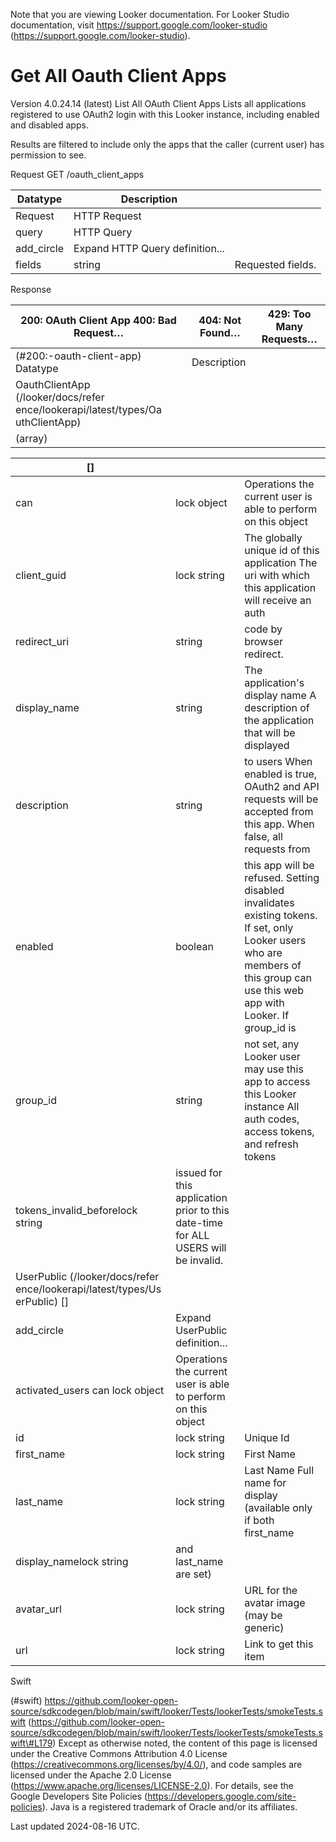 Note that you are viewing Looker documentation. For Looker Studio documentation, visit https://support.google.com/looker-studio (https://support.google.com/looker-studio).

# Get All Oauth Client Apps

Version 4.0.24.14 (latest)
List All OAuth Client Apps Lists all applications registered to use OAuth2 login with this Looker instance, including enabled and disabled apps.

Results are filtered to include only the apps that the caller (current user) has permission to see.

Request GET /oauth_client_apps

| Datatype   | Description                     |                   |
|------------|---------------------------------|-------------------|
| Request    | HTTP Request                    |                   |
| query      | HTTP Query                      |                   |
| add_circle | Expand HTTP Query definition... |                   |
| fields     | string                          | Requested fields. |

Response

| 200: OAuth Client App 400: Bad Request…   | 404: Not Found…   | 429: Too Many Requests…   |
|-------------------------------------------|-------------------|---------------------------|
| (#200:-oauth-client-app) Datatype         | Description       |                           |
| OauthClientApp  (/looker/docs/refer ence/lookerapi/latest/types/Oa uthClientApp)                                           |                   |                           |
| (array)                                   |                   |                           |

| []                               |                                                                                    |                                                                                                                                                                                  |
|----------------------------------|------------------------------------------------------------------------------------|----------------------------------------------------------------------------------------------------------------------------------------------------------------------------------|
| can                              | lock object                                                                        | Operations the current user is able to perform on this object                                                                                                                    |
| client_guid                      | lock string                                                                        | The globally unique id of this application The uri with which this application will receive an auth                                                                              |
| redirect_uri                     | string                                                                             | code by browser redirect.                                                                                                                                                        |
| display_name                     | string                                                                             | The application's display name A description of the application that will be displayed                                                                                           |
| description                      | string                                                                             | to users When enabled is true, OAuth2 and API requests will be accepted from this app. When false, all requests from                                                             |
| enabled                          | boolean                                                                            | this app will be refused. Setting disabled invalidates existing tokens. If set, only Looker users who are members of this group can use this web app with Looker. If group_id is |
| group_id                         | string                                                                             | not set, any Looker user may use this app to access this Looker instance All auth codes, access tokens, and refresh tokens                                                       |
| tokens_invalid_beforelock string | issued for this application prior to this date-time for ALL USERS will be invalid. |                                                                                                                                                                                  |
| UserPublic  (/looker/docs/refer ence/lookerapi/latest/types/Us erPublic) []                                  |                                                                                    |                                                                                                                                                                                  |
| add_circle                       | Expand UserPublic definition...                                                    |                                                                                                                                                                                  |
| activated_users can lock object  | Operations the current user is able to perform on this object                      |                                                                                                                                                                                  |
| id                               | lock string                                                                        | Unique Id                                                                                                                                                                        |
| first_name                       | lock string                                                                        | First Name                                                                                                                                                                       |
| last_name                        | lock string                                                                        | Last Name Full name for display (available only if both first_name                                                                                                               |
| display_namelock string          | and last_name are set)                                                             |                                                                                                                                                                                  |
| avatar_url                       | lock string                                                                        | URL for the avatar image (may be generic)                                                                                                                                        |
| url                              | lock string                                                                        | Link to get this item                                                                                                                                                            |

Swift

 (\#swift)
https://github.com/looker-open-source/sdkcodegen/blob/main/swift/looker/Tests/lookerTests/smokeTests.swift
 (https://github.com/looker-open-source/sdkcodegen/blob/main/swift/looker/Tests/lookerTests/smokeTests.swift\#L179)
Except as otherwise noted, the content of this page is licensed under the Creative Commons Attribution 4.0 License
 (https://creativecommons.org/licenses/by/4.0/), and code samples are licensed under the Apache 2.0 License
 (https://www.apache.org/licenses/LICENSE-2.0). For details, see the Google Developers Site Policies (https://developers.google.com/site-policies). Java is a registered trademark of Oracle and/or its affiliates.

Last updated 2024-08-16 UTC.